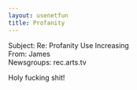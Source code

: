 ```yaml
---   
layout: usenetfun   
title: Profanity   
---   
```

   
   
 Subject: Re: Profanity Use Increasing   
From: James   
Newsgroups: rec.arts.tv   
   
Holy fucking shit!   
   
   
   
